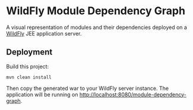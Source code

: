 # WildFly Module Dependency Graph

A visual representation of modules and their dependencies deployed on a [WildFly](http://www.wildfly.org) JEE application server.

## Deployment 

Build this project:

```
mvn clean install
```

Then copy the generated war to your WildFly server instance. The application will be running on <http://localhost:8080/module-dependency-graph>.
